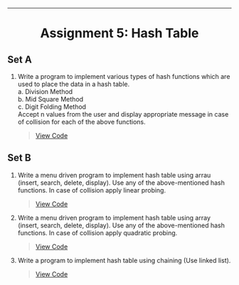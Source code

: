 ***
<h1 align = "center">Assignment 5: Hash Table</h1>

<h2 align = "left">Set A</h2>

1. Write a program to implement various types of hash functions which are used to place the data in a hash table.<br>
a. Division Method<br>
b. Mid Square Method<br>
c. Digit Folding Method<br>
Accept n values from the user and display appropriate message in case of collision for each of the above functions.
    > [View Code](Set-A/Q1)

<h2 align = "left">Set B</h2>

1. Write a menu driven program to implement hash table using arrau (insert, search, delete, display). Use any of the above-mentioned hash functions. In case of collision apply linear probing.
    > [View Code](Set-B/Q1)
2. Write a menu driven program to implement hash table using array (insert, search, delete, display). Use any of the above-mentioned hash functions. In case of collision apply quadratic probing.
    > [View Code](Set-B/Q2)
3. Write a program to implement hash table using chaining (Use linked list).
    > [View Code](Set-B/Q3)